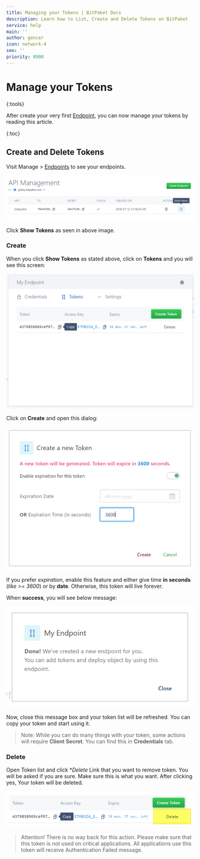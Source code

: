 ```yaml
---
title: Managing your Tokens | BitPaket Docs
description: Learn how to List, Create and Delete Tokens on BitPaket
service: help
main: ''
author: gencer
icon: network-4
seo: ''
priority: 8900
---
```


# Manage your Tokens
{:tools}

After create your very first [Endpoint](https://www.bitpaket.com/paket/api), you can now manage your tokens by reading this article.

{:toc}

## Create and Delete Tokens

Visit Manage > [Endpoints](https://www.bitpaket.com/paket/api) to see your endpoints.

![pakets](./images/api.png)

Click **Show Tokens** as seen in above image.

### Create

When you click **Show Tokens** as stated above, click on **Tokens** and you will see this screen:

![api_create_token_list](./images/api_tokens_list.png)

Click on **Create** and open this dialog:

![api_create_token_list](./images/api_tokens_create.png)

If you prefer *expiration*, enable this feature and either give time **in seconds** (*like >= 3600*) or by **date**. Otherwise, this token will live forever.

When **success**, you will see below message:

![api_create_done](./images/api_create_done.png)

Now, close this message box and your token list will be refreshed. You can copy your token and start using it.

> Note: While you can do many things with your token, some actions will require **Client Secret**. You can find this in **Credentials** tab.

### Delete

Open Token list and click **Delete* Link that you want to remove token. You will be asked if you are sure. Make sure this is what you want. After clicking yes, Your token will be deleted.

![api_create_delete](./images/api_token_delete.png)

> Attention! There is no way back for this action. Please make sure that this token is not used on critical applications. All applications use this token will receive Authentication Failed message.

